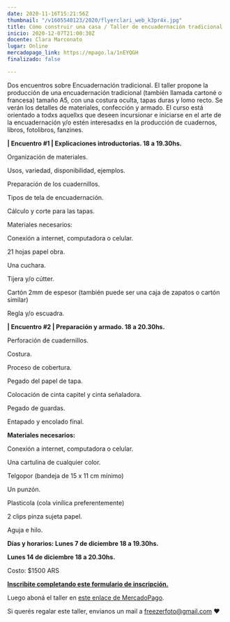 ```yaml
---
date: 2020-11-16T15:21:56Z
thumbnail: "/v1605540123/2020/flyerclari_web_k3pr4x.jpg"
title: Cómo construir una casa / Taller de encuadernación tradicional
inicio: 2020-12-07T21:00:30Z
docente: Clara Marconato
lugar: Online
mercadopago_link: https://mpago.la/1nEYQGH
finalizado: false

---
```

Dos encuentros sobre Encuadernación tradicional. El taller propone la producción de una encuadernación tradicional (también llamada cartoné o francesa) tamaño A5, con una costura oculta, tapas duras y lomo recto. Se verán los detalles de materiales, confección y armado. El curso está orientado a todxs aquellxs que deseen incursionar e iniciarse en el arte de la encuadernación y/o estén interesadxs en la producción de cuadernos, libros, fotolibros, fanzines.

**| Encuentro #1 | Explicaciones introductorias. 18 a 19.30hs.**

Organización de materiales.

Usos, variedad, disponibilidad, ejemplos.

Preparación de los cuadernillos.

Tipos de tela de encuadernación.

Cálculo y corte para las tapas.

Materiales necesarios:

Conexión a internet, computadora o celular.

21 hojas papel obra.

Una cuchara.

Tijera y/o cútter.

Cartón 2mm de espesor (también puede ser una caja de zapatos o cartón similar)

Regla y/o escuadra.

**| Encuentro #2 | Preparación y armado. 18 a 20.30hs.**

Perforación de cuadernillos.

Costura.

Proceso de cobertura.

Pegado del papel de tapa.

Colocación de cinta capitel y cinta señaladora.

Pegado de guardas.

Entapado y encolado final.

**Materiales necesarios:**

Conexión a internet, computadora o celular.

Una cartulina de cualquier color.

Telgopor (bandeja de 15 x 11 cm mínimo)

Un punzón.

Plasticola (cola vinílica preferentemente)

2 clips pinza sujeta papel.

Aguja e hilo.

**Días y horarios: Lunes 7 de diciembre 18 a 19.30hs.**

**Lunes 14 de diciembre 18 a 20.30hs.**

Costo: $1500 ARS

[**Inscribite completando este formulario de inscripción.**]()

Luego aboná el taller en [este enlace de MercadoPago](https://mpago.la/1nEYQGH).

Si querés regalar este taller, envianos un mail a freezerfoto@gmail.com ♥